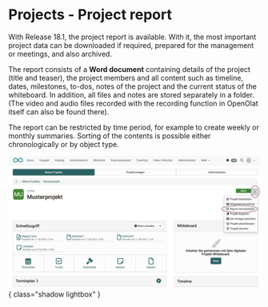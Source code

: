 # Projects - Project report

With Release 18.1, the project report is available. With it, the most important project data can be downloaded if required, prepared for the management or meetings, and also archived.

The report consists of a **Word document** containing details of the project (title and teaser), the project members and all content such as timeline, dates, milestones, to-dos, notes of the project and the current status of the whiteboard. In addition, all files and notes are stored separately in a folder. (The video and audio files recorded with the recording function in OpenOlat itself can also be found there).

The report can be restricted by time period, for example to create weekly or monthly summaries. Sorting of the contents is possible either chronologically or by object type.

![project_report_v1_de.png](assets/project_report_v1_de.png){ class="shadow lightbox" }